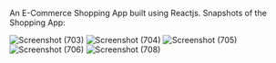 An E-Commerce Shopping App built using Reactjs. 
Snapshots of the Shopping App:

![Screenshot (703)](https://user-images.githubusercontent.com/78439325/198489636-0355d7e1-dc94-4673-8684-03c9c32bc258.png)
![Screenshot (704)](https://user-images.githubusercontent.com/78439325/198489675-3cdbf650-6d87-4931-a734-17d772907641.png)
![Screenshot (705)](https://user-images.githubusercontent.com/78439325/198489706-eb9fd1b3-1873-40fb-8e6d-80c4b99924db.png)
![Screenshot (706)](https://user-images.githubusercontent.com/78439325/198489725-a227e800-6fcc-48c9-ba02-dcf3e2037348.png)
![Screenshot (708)](https://user-images.githubusercontent.com/78439325/198489736-5c29987f-8f07-4cdc-a52d-7b18764f49f7.png)

